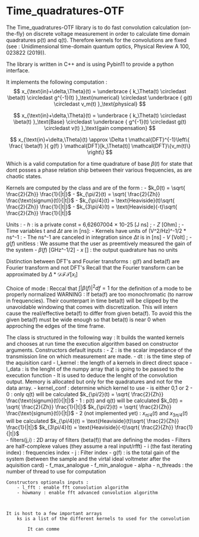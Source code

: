 # Time_quadratures-OTF


The Time_quadratures-OTF library is to do fast convolution calculation (on-the-fly) on discrete voltage measurement in order to calculate time domain quadratures p(t) and q(t). Therefore kernels for the convolutions are fixed (see : Unidimensional time-domain quantum optics, Physical Review A 100, 023822 (2019)).  
 
The library is written in C++ and is using Pybin11 to provide a python interface.

It implements the following computation :
$$
	x_{\text{in}+\delta,\Theta}(t) 
	=
	\underbrace
	{
		k_\Theta(t) \circledast \beta(t) \circledast g^{-1}(t)
	}_\text{numerical}
	\circledast
	\underbrace
	{ 
		g(t) \circledast v_m(t) 
	}_\text{physical}
$$

$$
	x_{\text{in}+\delta,\Theta}(t)
	=
	\underbrace
	{
		k_\Theta(t) \circledast \beta(t) 
	}_\text{Base}
	\circledast
	\underbrace
	{ 
		g^{-1}(t) \circledast g(t) \circledast v(t) 
	}_\text{gain compensation}
$$

$$
	x_{\text{in}+\delta,\Theta}(t)
	\approx
	\Delta t \mathcal{DFT}^{-1}\left\{ \frac{ \beta(f) }{ g(f) } \mathcal{DFT}[k_\Theta(t)] \mathcal{DFT}\{v_m(t)\}   \right\}
$$

Which is a valid computation for a time quadrature of base $\beta(t)$ for state that dont posses 
a phase relation ship between their various frequencies, as are chaotic states.

Kernels are computed by the class and are of the form :
	- $k_0(t) = \sqrt{ \frac{2}{Zh}} \frac{1}{|t|}$
	- $k_{\pi/2}(t) = \sqrt{ \frac{2}{Zh}} \frac{\text{signum}(t)}{|t|}$
	- $k_{\pi/4}(t) = \text{Heaviside}(t)\sqrt{ \frac{2}{Zh}} \frac{1}{|t|}$
	- $k_{3\pi/4}(t) = \text{Heaviside}(-t)\sqrt{ \frac{2}{Zh}} \frac{1}{|t|}$

Units :
	- $h$ : is a private const =  6,62607004 × 10-25 [J ns] ;
	- $Z$ [Ohm] ;
	- Time variables t and $\Delta t$ are in [ns]: 
	- Kernels have units of (V^2/Hz)^-1/2 * ns^-1 :
		- The  ns^-1 are canceled in integration since $\Delta t$ is in [ns]
	- $V$ [Volt] ;
	- $g(f)$ unitless : We assume that the user as preemtively measured the gain of the system
	- $\beta(f)$ [GHz^-1/2]
	- $x$ [] : the output quadrature has no units
	
Distinction between DFT's and Fourier transforms :
	g(f) and beta(f) are Fourier transform and not DFT's
	Recall that the Fourier transform can be approximated by $\Delta * \mathcal{DFT}[x_i]$
	
Choice of mode :
	Reccal that $\int |\beta(f)|^2 df =1$ for the definition of a mode to be properly normalized
	WARNING : If beta(f) are too monochromatic (to narrow in frequencies). 
		Their counterpart in time beta(t) will be clipped by the unavoidable windowing that comes with discretization.
		This will intern cause the real/effective beta(f) to differ from given beta(f). 
		To avoid this the given beta(f) must be wide enough so that beta(t) is near 0 
		when approching the edges of the time frame. 

The class is structured in the following way :
	It builds the wanted kernels and chooses at run time the execution algorithm based on constructor arguments. 
	Constructors default inputs :
		- Z 			: is the scalar impedance of the transmission line on which measurement are made.
		- dt 			: is the time step of the aquisition card
		- l_kernel 		: the length of a kernels in direct direct space
		- l_data 		: is the lenght of the numpy array that is going to be passed to the execution function
			- It is used to deduce the lenght of the convolution output. 
				Memory is allocated but only for the quadratures and not for the data array.
		- kernel_conf 	: determine which kernel to use
			- is either 0,1 or 2
			- 0 : only q(t) will be calculated
				$k_{\pi/2}(t) = \sqrt{ \frac{2}{Zh}} \frac{\text{signum}(t)}{|t|}$
			- 1 : p(t) and q(t) will be calculated
				$k_0(t) = \sqrt{ \frac{2}{Zh}} \frac{1}{|t|}$
				$k_{\pi/2}(t) = \sqrt{ \frac{2}{Zh}} \frac{\text{signum}(t)}{|t|}$
			- 2 (not implemented yet) : $x_{\pi/4}(t)$ and $x_{3\pi/4}(t)$ will be calculated
				$k_{\pi/4}(t) = \text{Heaviside}(t)\sqrt{ \frac{2}{Zh}} \frac{1}{|t|}$
				$k_{3\pi/4}(t) = \text{Heaviside}(-t)\sqrt{ \frac{2}{Zh}} \frac{1}{|t|}$				
		- filters(j,i) 	: 2D array of filters (beta(f)) that are defining the modes
			- Filters are half-complexe values (they assume a real input/rfft)
			- i (the fast iterating index) : frequencies index
			- j	: Filter index
		- g(f) 			: is the total gain of the system (between the sample and the virtal ideal voltmeter after the aquisition card)
		- f_max_analogue
		- f_min_analogue
		- alpha
		- n_threads : the number of thread to use for computation
	
	Constructors optionals inputs :
		- l_fft : enable fft convolution algorithm
		- howmany : enable fft advanced convolution algorithm
			
				
		
	It is host to a few important arrays
		ks is a list of the different kernels to used for the convolution
			
			It can comme 
			
